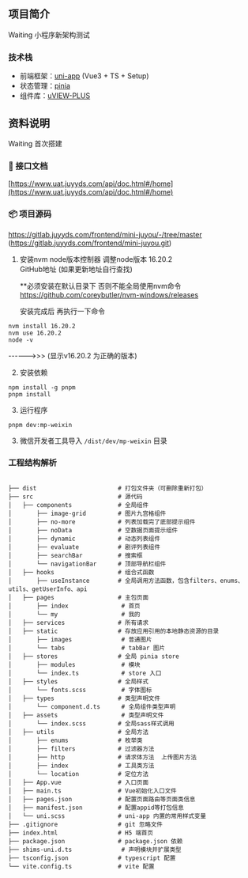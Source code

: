 ## 项目简介
Waiting  小程序新架构测试

### 技术栈

- 前端框架：[uni-app](https://uniapp.dcloud.net.cn/) (Vue3 + TS + Setup)
- 状态管理：[pinia](https://pinia.vuejs.org/zh/)
- 组件库：[uVIEW-PLUS](https://uiadmin.net/uview-plus/components/tabbar.html)

## 资料说明
Waiting 首次搭建


### 📗 接口文档

[https://www.uat.juyyds.com/api/doc.html#/home](https://www.uat.juyyds.com/api/doc.html#/home)


### 📦 项目源码
https://gitlab.juyyds.com/frontend/mini-juyou/-/tree/master
(https://gitlab.juyyds.com/frontend/mini-juyou.git)


1. 安装nvm node版本控制器   调整node版本 16.20.2  
   GitHub地址 (如果更新地址自行查找)

   **必须安装在默认目录下 否则不能全局使用nvm命令
   https://github.com/coreybutler/nvm-windows/releases
   
   安装完成后 再执行一下命令
```shell
nvm install 16.20.2
nvm use 16.20.2
node -v   
```
------>>> (显示v16.20.2 为正确的版本)

2. 安装依赖 
```shell
npm install -g pnpm
pnpm install
```

3. 运行程序
```shell
pnpm dev:mp-weixin
```

3. 微信开发者工具导入 `/dist/dev/mp-weixin` 目录

### 工程结构解析

```

├── dist                       # 打包文件夹（可删除重新打包）
├── src                        # 源代码
│   ├── components             # 全局组件
│       ├── image-grid         # 图片九宫格组件
│       ├── no-more            # 列表加载完了底部提示组件
│       ├── noData             # 空数据页面提示组件
│       ├── dynamic            # 动态列表组件
│       ├── evaluate           # 剧评列表组件
│       ├── searchBar          # 搜索框
│       └── navigationBar      # 顶部导航栏组件
│   ├── hooks                  # 组合式函数
│       ├── useInstance        # 全局调用方法函数，包含filters、enums、utils、getUserInfo、api
│   ├── pages                  # 主包页面
│       ├── index               # 首页
│       └── my                  # 我的
│   ├── services               # 所有请求
│   ├── static                 # 存放应用引用的本地静态资源的目录
│       ├── images              # 普通图片
│       └── tabs                # tabBar 图片
│   ├── stores                 # 全局 pinia store
│       ├── modules             # 模块
│       └── index.ts            # store 入口
│   ├── styles                 # 全局样式
│       └── fonts.scss          # 字体图标
│   ├── types                  # 类型声明文件
│       └── component.d.ts      # 全局组件类型声明
│   ├── assets                  # 类型声明文件
│       └── index.scss         # 全局sass样式调用
│   ├── utils                  # 全局方法
│       ├── enums              # 枚举类
│       ├── filters            # 过滤器方法
│       ├── http               # 请求体方法  上传图片方法
│       ├── index              # 工具类方法
│       └── location           # 定位方法
│   ├── App.vue                # 入口页面
│   ├── main.ts                # Vue初始化入口文件
│   ├── pages.json             # 配置页面路由等页面类信息
│   ├── manifest.json          # 配置appid等打包信息
│   └── uni.scss               # uni-app 内置的常用样式变量
├── .gitignore                 # git 忽略文件
├── index.html                 # H5 端首页
├── package.json               # package.json 依赖
├── shims-uni.d.ts              # 声明模块并扩展类型
├── tsconfig.json              # typescript 配置
└── vite.config.ts             # vite 配置
```
